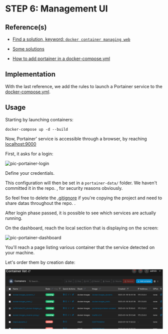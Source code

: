 # STEP 6: Management UI

## Reference(s)

* [Find a solution, keyword: `docker container managing web`](https://search.brave.com/search?q=docker+container+managing+web)

* [Some solutions](https://karthi-net.medium.com/top-6-gui-tools-for-managing-docker-environments-ee2d69ba5a4f)

* [How to add portainer in a docker-compose.yml](https://jacar.es/en/como-instalar-portainer-con-docker-compose/)

## Implementation

With the last reference, we add the rules to launch a Portainer service to the [docker-compose.yml](docker-compose.yml).

## Usage

Starting by launching containers:

```shell
docker-compose up -d --build
```

Now, Portainer' service is accessible through a browser, by reaching [localhost:9000](http://localhost:9000)

First, it asks for a login:

![pic-portainer-login](pics/)

Define your credentials.

This configuration will then be set in a `portainer-data/` folder. We haven't committed it in the repo. , for security reasons obviously.

So feel free to delete the [.gitignore](docker-images) if you're copying the project and need to share datas throughout the repo. .

After login phase passed, it is possible to see which services are actually running.

On the dashboard, reach the local section that is displaying on the screen:

![pic-portainer-dashboard](pics/)

You'll reach a page listing various container that the service detected on your machine.

Let's order them by creation date:

![pic-portainer-containers](pics/portainer0-atStart.png)



